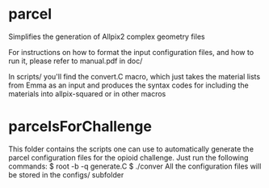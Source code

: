 # parcel
Simplifies the generation of Allpix2 complex geometry files

For instructions on how to format the input configuration files, and how to run it, please refer to manual.pdf in doc/

In scripts/ you'll find the convert.C macro, which just takes the material lists from Emma as an input and produces the syntax codes for including the materials into allpix-squared or in other macros

# parcelsForChallenge
This folder contains the scripts one can use to automatically generate the parcel configuration files for the opioid challenge. Just run the following commands:
$ root -b -q generate.C
$ ./conver
All the configuration files will be stored in the configs/ subfolder